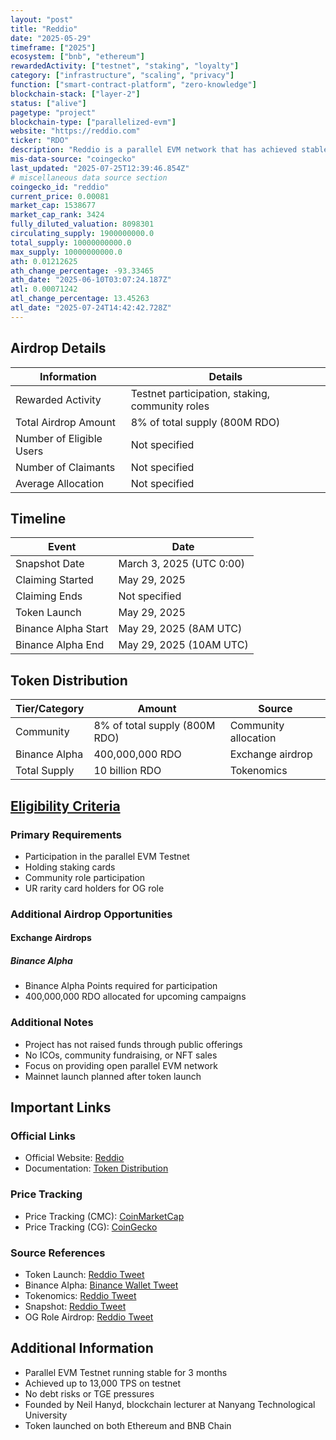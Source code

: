 ```yaml
---
layout: "post"
title: "Reddio"
date: "2025-05-29"
timeframe: ["2025"]
ecosystem: ["bnb", "ethereum"]
rewardedActivity: ["testnet", "staking", "loyalty"]
category: ["infrastructure", "scaling", "privacy"]
function: ["smart-contract-platform", "zero-knowledge"]
blockchain-stack: ["layer-2"]
status: ["alive"]
pagetype: "project"
blockchain-type: ["parallelized-evm"]
website: "https://reddio.com"
ticker: "RDO"
description: "Reddio is a parallel EVM network that has achieved stable testnet performance with up to 13,000 TPS, focusing on providing an open parallel EVM network without traditional fundraising methods."
mis-data-source: "coingecko"
last_updated: "2025-07-25T12:39:46.854Z"
# miscellaneous data source section
coingecko_id: "reddio"
current_price: 0.00081
market_cap: 1538677
market_cap_rank: 3424
fully_diluted_valuation: 8098301
circulating_supply: 1900000000.0
total_supply: 10000000000.0
max_supply: 10000000000.0
ath: 0.01212625
ath_change_percentage: -93.33465
ath_date: "2025-06-10T03:07:24.187Z"
atl: 0.00071242
atl_change_percentage: 13.45263
atl_date: "2025-07-24T14:42:42.728Z"
---
```


## Airdrop Details

| Information              | Details                                                     |
| ------------------------ | ----------------------------------------------------------- |
| Rewarded Activity        | Testnet participation, staking, community roles             |
| Total Airdrop Amount     | 8% of total supply (800M RDO)                               |
| Number of Eligible Users | Not specified                                               |
| Number of Claimants      | Not specified                                               |
| Average Allocation       | Not specified                                               |

## Timeline

| Event               | Date                                           |
| ------------------- | ---------------------------------------------- |
| Snapshot Date       | March 3, 2025 (UTC 0:00)                       |
| Claiming Started    | May 29, 2025                                   |
| Claiming Ends       | Not specified                                  |
| Token Launch        | May 29, 2025                                   |
| Binance Alpha Start | May 29, 2025 (8AM UTC)                         |
| Binance Alpha End   | May 29, 2025 (10AM UTC)                        |

## Token Distribution

| Tier/Category      | Amount                                   | Source                    |
| ------------------ | ---------------------------------------- | ------------------------- |
| Community          | 8% of total supply (800M RDO)            | Community allocation      |
| Binance Alpha      | 400,000,000 RDO                          | Exchange airdrop          |
| Total Supply       | 10 billion RDO                           | Tokenomics                |

## [Eligibility Criteria](https://docs.reddio.com/zkevm/tokeneconomy/tokendistribution)

### Primary Requirements

- Participation in the parallel EVM Testnet
- Holding staking cards
- Community role participation
- UR rarity card holders for OG role

### Additional Airdrop Opportunities

#### Exchange Airdrops
#####  Binance Alpha
- Binance Alpha Points required for participation
- 400,000,000 RDO allocated for upcoming campaigns

### Additional Notes

- Project has not raised funds through public offerings
- No ICOs, community fundraising, or NFT sales
- Focus on providing open parallel EVM network
- Mainnet launch planned after token launch

## Important Links

### Official Links

- Official Website: [Reddio](https://reddio.com)
- Documentation: [Token Distribution](https://docs.reddio.com/zkevm/tokeneconomy/tokendistribution)

### Price Tracking

- Price Tracking (CMC): [CoinMarketCap](https://coinmarketcap.com/currencies/reddio/)
- Price Tracking (CG): [CoinGecko](https://www.coingecko.com/en/coins/reddio)

### Source References

- Token Launch: [Reddio Tweet](https://x.com/reddio_com/status/1928029773995069886)
- Binance Alpha: [Binance Wallet Tweet](https://x.com/BinanceWallet/status/1927666304393392338)
- Tokenomics: [Reddio Tweet](https://x.com/reddio_com/status/1915050393211715712)
- Snapshot: [Reddio Tweet](https://x.com/reddio_com/status/1896531055315943530)
- OG Role Airdrop: [Reddio Tweet](https://x.com/reddio_com/status/1834245971997536485)

## Additional Information

- Parallel EVM Testnet running stable for 3 months
- Achieved up to 13,000 TPS on testnet
- No debt risks or TGE pressures
- Founded by Neil Hanyd, blockchain lecturer at Nanyang Technological University
- Token launched on both Ethereum and BNB Chain